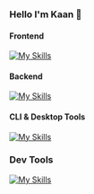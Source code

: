 ### Hello I'm Kaan 👋

#### Frontend
[![My Skills](https://skillicons.dev/icons?i=js,html,css,react,tailwind,nextjs,ts)](https://skillicons.dev)

#### Backend
[![My Skills](https://skillicons.dev/icons?i=cs,dotnet,postgres,sqlite)](https://skillicons.dev)

#### CLI & Desktop Tools
[![My Skills](https://skillicons.dev/icons?i=rust,tauri,linux,bash)](https://skillicons.dev)

### Dev Tools
[![My Skills](https://skillicons.dev/icons?i=git,aws,stackoverflow,nginx,vercel,gcp,azure,netlify,redis)](https://skillicons.dev)
